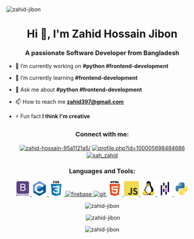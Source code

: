 <p align="left"> <img src="https://komarev.com/ghpvc/?username=zahid-jibon&label=Profile%20views&color=0e75b6&style=flat" alt="zahid-jibon" /> </p>

<h1 align="center">Hi 👋, I'm Zahid Hossain Jibon</h1>
<h3 align="center">A passionate Software Developer from Bangladesh</h3>


- 🔭 I’m currently working on **#python #frontend-development**

- 🌱 I’m currently learning **#frontend-development**

- 💬 Ask me about **#python #frontend-development**

- 📫 How to reach me **zahid397@gmail.com**

- ⚡ Fun fact **I think I'm creative**

<h3 align="center">Connect with me:</h3>
<p align="center">
<a href="https://linkedin.com/in/zahid-hossain-95a1121a5/" target="blank"><img align="center" src="https://raw.githubusercontent.com/rahuldkjain/github-profile-readme-generator/master/src/images/icons/Social/linked-in-alt.svg" alt="zahid-hossain-95a1121a5/" height="30" width="40" /></a>
<a href="https://fb.com/profile.php?id=100005698484686" target="blank"><img align="center" src="https://raw.githubusercontent.com/rahuldkjain/github-profile-readme-generator/master/src/images/icons/Social/facebook.svg" alt="profile.php?id=100005698484686" height="30" width="40" /></a>
<a href="https://instagram.com/xah_zahid" target="blank"><img align="center" src="https://raw.githubusercontent.com/rahuldkjain/github-profile-readme-generator/master/src/images/icons/Social/instagram.svg" alt="xah_zahid" height="30" width="40" /></a>
</p>


<div align="center">
<h3 align="center">Languages and Tools:</h3>
<p align="center"> <a href="https://getbootstrap.com" target="_blank" rel="noreferrer"> <img src="https://raw.githubusercontent.com/devicons/devicon/master/icons/bootstrap/bootstrap-plain-wordmark.svg" alt="bootstrap" width="40" height="40"/> </a> <a href="https://www.cprogramming.com/" target="_blank" rel="noreferrer"> <img src="https://raw.githubusercontent.com/devicons/devicon/master/icons/c/c-original.svg" alt="c" width="40" height="40"/> </a> <a href="https://www.w3schools.com/css/" target="_blank" rel="noreferrer"> <img src="https://raw.githubusercontent.com/devicons/devicon/master/icons/css3/css3-original-wordmark.svg" alt="css3" width="40" height="40"/> </a> <a href="https://firebase.google.com/" target="_blank" rel="noreferrer"> <img src="https://www.vectorlogo.zone/logos/firebase/firebase-icon.svg" alt="firebase" width="40" height="40"/> </a> <a href="https://git-scm.com/" target="_blank" rel="noreferrer"> <img src="https://www.vectorlogo.zone/logos/git-scm/git-scm-icon.svg" alt="git" width="40" height="40"/> </a> <a href="https://www.w3.org/html/" target="_blank" rel="noreferrer"> <img src="https://raw.githubusercontent.com/devicons/devicon/master/icons/html5/html5-original-wordmark.svg" alt="html5" width="40" height="40"/> </a> <a href="https://developer.mozilla.org/en-US/docs/Web/JavaScript" target="_blank" rel="noreferrer"> <img src="https://raw.githubusercontent.com/devicons/devicon/master/icons/javascript/javascript-original.svg" alt="javascript" width="40" height="40"/> </a> <a href="https://www.linux.org/" target="_blank" rel="noreferrer"> <img src="https://raw.githubusercontent.com/devicons/devicon/master/icons/linux/linux-original.svg" alt="linux" width="40" height="40"/> </a> <a href="https://pandas.pydata.org/" target="_blank" rel="noreferrer"> <img src="https://raw.githubusercontent.com/devicons/devicon/2ae2a900d2f041da66e950e4d48052658d850630/icons/pandas/pandas-original.svg" alt="pandas" width="40" height="40"/> </a> <a href="https://www.python.org" target="_blank" rel="noreferrer"> <img src="https://raw.githubusercontent.com/devicons/devicon/master/icons/python/python-original.svg" alt="python" width="40" height="40"/> </a> </p>
</div>

<div align="center">
  <p><img src="https://github-readme-stats.vercel.app/api/top-langs?username=zahid-jibon&show_icons=true&locale=en&layout=compact" alt="zahid-jibon" /></p>
  </div>
  
  
<div align="center">
  <p>&nbsp;<img  src="https://github-readme-stats.vercel.app/api?username=zahid-jibon&show_icons=true&locale=en" alt="zahid-jibon" /></p>
  </div>
  
  
<div align="center">
  <p><img  src="https://github-readme-streak-stats.herokuapp.com/?user=zahid-jibon&" alt="zahid-jibon" /></p>
  </div>






